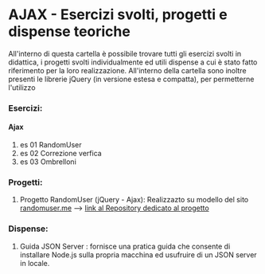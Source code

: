# AJAX - Esercizi svolti, progetti e dispense teoriche

All'interno di questa cartella è possibile trovare tutti gli esercizi svolti in didattica, i progetti svolti individualmente ed utili dispense a cui è stato fatto riferimento per la loro realizzazione.
All'interno della cartella sono inoltre presenti le librerie jQuery (in versione estesa e compatta), per permetterne l'utilizzo

### Esercizi:
#### Ajax
 1. es 01 RandomUser
 2. es 02 Correzione verfica
 3. es 03 Ombrelloni
 
 ### Progetti:
 1. Progetto RandomUser (jQuery - Ajax): Realizzazto su modello del sito [randomuser.me](randomuser.me) --> [link al Repository dedicato al progetto](https://github.com/vallauri-ict/randomuser-Giada-Valinotto.git)

### Dispense: 
1. Guida JSON Server : fornisce una pratica guida che consente di installare Node.js sulla propria macchina ed usufruire di un JSON server in locale.
